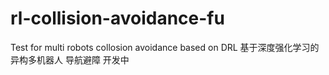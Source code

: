 # rl-collision-avoidance-fu
Test for multi robots collosion avoidance based on DRL
基于深度强化学习的 异构多机器人 导航避障
开发中
